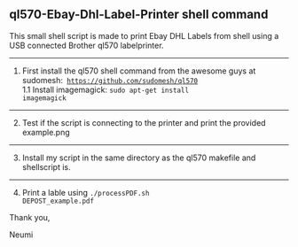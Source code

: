 ql570-Ebay-Dhl-Label-Printer shell command
---------

This small shell script is made to print Ebay DHL Labels from shell using a 
USB connected Brother ql570 labelprinter.

----
1. First install the ql570 shell command from the awesome guys at sudomesh:<code>
https://github.com/sudomesh/ql570 </code>
1.1 Install imagemagick: <code>sudo apt-get install imagemagick</code>

----
2. Test if the script is connecting to the printer and print the 
provided example.png

----
3. Install my script in the same directory as the ql570 makefile and shellscript 
is.

----
4. Print a lable using <code>./processPDF.sh DEPOST_example.pdf</code>







Thank you,

Neumi
